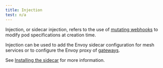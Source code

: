 ```yaml
---
title: Injection
test: n/a
---
```


Injection, or sidecar injection, refers to the use of [mutating webhooks](https://kubernetes.io/docs/reference/access-authn-authz/extensible-admission-controllers/) to modify pod specifications at creation time.

Injection can be used to add the Envoy sidecar configuration for mesh services or to configure the Envoy proxy of [gateways](/docs/reference/glossary/#gateway).

See [Installing the sidecar](/docs/setup/additional-setup/sidecar-injection) for more information.
